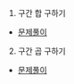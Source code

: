 1. 구간 합 구하기
* [문제풀이](https://ht.oopy.io/f06d7ea6-e111-4b0a-a87d-e0088620fde7)
2. 구간 곱 구하기
* [문제풀이](https://ht.oopy.io/eac5be7a-79bb-4871-936c-48a3f678650a)
